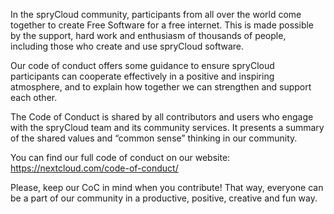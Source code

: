 In the spryCloud community, participants from all over the world come together to create Free Software for a free internet. This is made possible by the support, hard work and enthusiasm of thousands of people, including those who create and use spryCloud software.

Our code of conduct offers some guidance to ensure spryCloud participants can cooperate effectively in a positive and inspiring atmosphere, and to explain how together we can strengthen and support each other.

The Code of Conduct is shared by all contributors and users who engage with the spryCloud team and its community services. It presents a summary of the shared values and “common sense” thinking in our community.

You can find our full code of conduct on our website: https://nextcloud.com/code-of-conduct/

Please, keep our CoC in mind when you contribute! That way, everyone can be a part of our community in a productive, positive, creative and fun way.